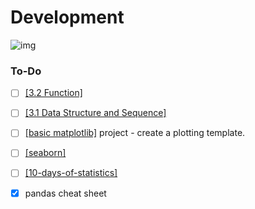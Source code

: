 # Development
![img](https://www.educative.io/v2api/editorpage/4633464658722816/image/4844288916062208)

### To-Do
- [ ] [[3.2 Function]]() 
- [ ] [[3.1 Data Structure and Sequence]]() 
- [ ] [[basic matplotlib]]() project - create a plotting template. 
- [ ] [[seaborn]](https://seaborn.pydata.org/tutorial.html)
- [ ] [[10-days-of-statistics]](https://www.hackerrank.com/domains/tutorials/10-days-of-statistics)
- [x] pandas cheat sheet


